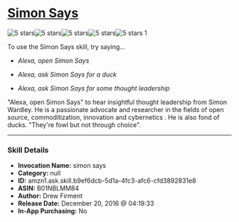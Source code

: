 # [Simon Says](http://alexa.amazon.com/#skills/amzn1.ask.skill.b9ef6dcb-5d1a-4fc3-afc6-cfd3892831e8)
![5 stars](../../images/ic_star_black_18dp_1x.png)![5 stars](../../images/ic_star_black_18dp_1x.png)![5 stars](../../images/ic_star_black_18dp_1x.png)![5 stars](../../images/ic_star_black_18dp_1x.png)![5 stars](../../images/ic_star_black_18dp_1x.png) 1

To use the Simon Says skill, try saying...

* *Alexa, open Simon Says*

* *Alexa, ask Simon Says for a duck*

* *Alexa, ask Simon Says for some thought leadership*

"Alexa, open Simon Says" to hear insightful thought leadership from Simon Wardley.  He is a passionate advocate and researcher in the fields of open source, commoditization, innovation and cybernetics . He is also fond of ducks.  "They're fowl but not through choice".

***

### Skill Details

* **Invocation Name:** simon says
* **Category:** null
* **ID:** amzn1.ask.skill.b9ef6dcb-5d1a-4fc3-afc6-cfd3892831e8
* **ASIN:** B01NBLMM84
* **Author:** Drew Firment
* **Release Date:** December 20, 2016 @ 04:19:33
* **In-App Purchasing:** No
